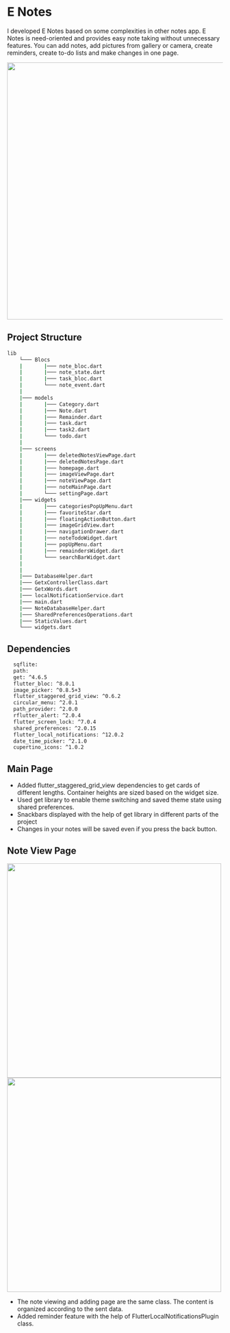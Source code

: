 # E Notes 

I developed E Notes based on some complexities in other notes app. E Notes is need-oriented and provides easy note taking without unnecessary features. You can add notes, add pictures from gallery or camera, create reminders, create to-do lists and make changes in one page.

<img src="https://github.com/EnesAlgan76/e_note_app/blob/master/homePage.png" height="600">

## Project Structure
```bash
lib
    └─── Blocs
    |       |─── note_bloc.dart
    |       |─── note_state.dart
    |       |─── task_bloc.dart
    |       └─── note_event.dart
    |
    |─── models 
    |	    |─── Category.dart
    |	    |─── Note.dart
    |	    |─── Remainder.dart
    |	    |─── task.dart
    |	    |─── task2.dart
    |       └─── todo.dart
    |
    |─── screens 
    |	    |─── deletedNotesViewPage.dart
    |	    |─── deletedNotesPage.dart
    |	    |─── homepage.dart
    |	    |─── imageViewPage.dart
    |	    |─── noteViewPage.dart
    |	    |─── noteMainPage.dart
    |       └─── settingPage.dart
    |─── widgets 
    |	    |─── categoriesPopUpMenu.dart
    |	    |─── favoriteStar.dart
    |	    |─── floatingActionButton.dart
    |	    |─── imageGridView.dart
    |	    |─── navigationDrawer.dart
    |	    |─── noteTodoWidget.dart
    |	    |─── popUpMenu.dart
    |	    |─── remaindersWidget.dart
    |       └─── searchBarWidget.dart
    |
    |
    |─── DatabaseHelper.dart 
    |─── GetxControllerClass.dart 
    |─── GetxWords.dart 
    |─── localNotificationService.dart 
    |─── main.dart 
    |─── NoteDatabaseHelper.dart 
    |─── SharedPreferencesOperations.dart  
    |─── StaticValues.dart 
    └─── widgets.dart 
```

## Dependencies

```bash
  sqflite:
  path:
  get: ^4.6.5
  flutter_bloc: ^8.0.1
  image_picker: ^0.8.5+3
  flutter_staggered_grid_view: ^0.6.2
  circular_menu: ^2.0.1
  path_provider: ^2.0.0
  rflutter_alert: ^2.0.4
  flutter_screen_lock: ^7.0.4
  shared_preferences: ^2.0.15
  flutter_local_notifications: ^12.0.2
  date_time_picker: ^2.1.0
  cupertino_icons: ^1.0.2
```




## Main Page

- Added flutter_staggered_grid_view dependencies to get cards of different lengths. Container heights are sized based on the widget size.
- Used get library to enable theme switching and saved theme state using shared preferences.
- Snackbars displayed with the help of get library in different parts of the project
- Changes in your notes will be saved even if you press the back button.

## Note View Page

<p float="left">
  <img src="https://github.com/EnesAlgan76/e_note_app/blob/master/noteViewPage.png" height="500">
  <img src="https://github.com/EnesAlgan76/e_note_app/blob/master/noteView2.PNG" height="500"> 
</p>

- The note viewing and adding page are the same class. The content is organized according to the sent data.
- Added reminder feature with the help of FlutterLocalNotificationsPlugin class.


